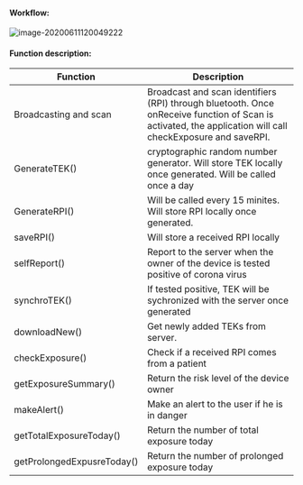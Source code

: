 #### Workflow:

![image-20200611120049222](C:\Users\zxu\AppData\Roaming\Typora\typora-user-images\image-20200611120049222.png)

#### Function description:

| Function                   | Description                                                  |
| -------------------------- | ------------------------------------------------------------ |
| Broadcasting and scan      | Broadcast and scan identifiers (RPI) through bluetooth. Once onReceive function of Scan is activated, the application will call checkExposure and saveRPI. |
| GenerateTEK()              | cryptographic random number generator. Will store TEK locally once generated. Will be called once a day |
| GenerateRPI()              | Will be called every 15 minites. Will store RPI locally once generated. |
| saveRPI()                  | Will store a received RPI locally                            |
| selfReport()               | Report to the server when the owner of the device is tested positive of corona virus |
| synchroTEK()               | If tested positive, TEK will be sychronized with the server once generated |
| downloadNew()              | Get newly added TEKs from server.                            |
| checkExposure()            | Check if a received RPI comes from a patient                 |
| getExposureSummary()       | Return the risk level of the device owner                    |
| makeAlert()                | Make an alert to the user if he is in danger                 |
| getTotalExposureToday()    | Return the number of total exposure today                    |
| getProlongedExpusreToday() | Return the number of prolonged exposure today                |

